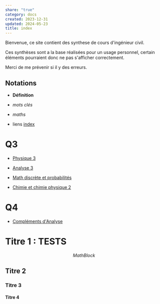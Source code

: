 ```yaml
---  
share: "true"  
category: docs  
created: 2023-12-31  
updated: 2024-05-23  
title: index  
---  
```

Bienvenue, ce site contient des synthese de cours d'ingénieur civil.  
  
Ces synthèses sont a la base réalisées pour un usage personnel, certain éléments pourraient donc ne pas s'afficher correctement.  
  
Merci de me prévenir si il y des erreurs.  
## Notations  
  
- **Définition**  
  
- *mots clés*  
  
- $maths{}$  
  
- liens [index](index.md)  
# Q3  
  
- [Physique 3](Physique%203)  
  
- [Analyse 3](Analyse%203)    
  
- [Math discrète et probabilités](MDP)  
  
- [Chimie et chimie physique 2](Chimie%202)  
# Q4  
  
- [Compléments d'Analyse](Compl%C3%A9ments%20d'Analyse.md)  
  
  
  
  
  
# Titre 1 : TESTS  
$$  
Math Block  
$$  
## Titre 2  
### Titre 3  
#### Titre 4  
